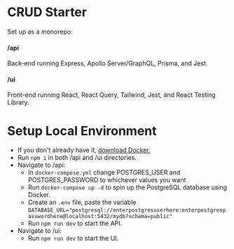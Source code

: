 # CRUD Starter
Set up as a monorepo:

#### /api
Back-end running Express, Apollo Server/GraphQL, Prisma, and Jest.

#### /ui
Front-end running React, React Query, Tailwind, Jest, and React Testing Library.

# Setup Local Environment
* If you don't already have it, [download Docker.](https://docs.docker.com/get-docker/)
* Run `npm i` in both /api and /ui directories.
* Navigate to /api:
  * In `docker-compose.yml` change POSTGRES_USER and POSTGRES_PASSWORD to whichever values you want
  * Run `docker-compose up -d` to spin up the PostgreSQL database using Docker.
  * Create an `.env` file, paste the variable `DATABASE_URL="postgresql://enterpostgresuserhere:enterpostgrespasswordhere@localhost:5432/mydb?schema=public"`
  * Run `npm run dev` to start the API.
* Navigate to /ui:
  * Run `npm run dev` to start the UI.
